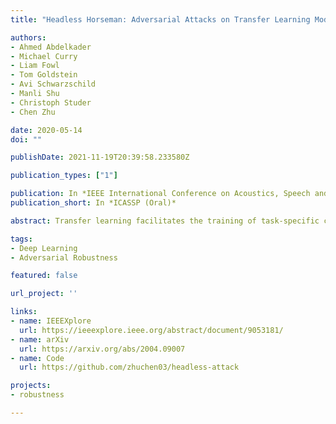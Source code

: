 ```yaml
---
title: "Headless Horseman: Adversarial Attacks on Transfer Learning Models"

authors:
- Ahmed Abdelkader
- Michael Curry
- Liam Fowl
- Tom Goldstein
- Avi Schwarzschild
- Manli Shu
- Christoph Studer
- Chen Zhu

date: 2020-05-14
doi: ""

publishDate: 2021-11-19T20:39:58.233580Z

publication_types: ["1"]

publication: In *IEEE International Conference on Acoustics, Speech and Signal Processing - Oral*
publication_short: In *ICASSP (Oral)*

abstract: Transfer learning facilitates the training of task-specific classifiers using pre-trained models as feature extractors. We present a family of transferable adversarial attacks against such classifiers, generated without access to the classification head; we call these headless attacks. We first demonstrate successful transfer attacks against a victim network using only its feature extractor. This motivates the introduction of a label-blind adversarial attack. This transfer attack method does not require any information about the class-label space of the victim. Our attack lowers the accuracy of a ResNet18 trained on CIFAR10 by over 40%.

tags:
- Deep Learning
- Adversarial Robustness

featured: false

url_project: ''

links:
- name: IEEEXplore
  url: https://ieeexplore.ieee.org/abstract/document/9053181/
- name: arXiv
  url: https://arxiv.org/abs/2004.09007
- name: Code
  url: https://github.com/zhuchen03/headless-attack

projects:
- robustness

---
```


